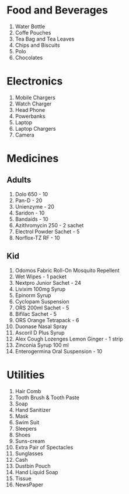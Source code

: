 # Food and Beverages 
1. Water Bottle
2. Coffe Pouches
3. Tea Bag and Tea Leaves
4. Chips and Biscuits
5. Polo
6. Chocolates

# Electronics
1. Mobile Chargers
2. Watch Charger
3. Head Phone
4. Powerbanks
5. Laptop
6. Laptop Chargers
7. Camera

# Medicines
## Adults
1. Dolo 650 - 10
2. Pan-D - 20
3. Unienzyme - 20
4. Saridon - 10
5. Bandaids - 10
6. Azithromycin 250 - 2 sachet
7. Electrol Powder Sachet - 5
8. Norflox-TZ RF - 10


## Kid
1. Odomos Fabric Roll-On Mosquito Repellent 
2. Wet Wipes - 1 packet
3. Nextpro Junior Sachet - 24
4. Livixim 100mg Syrup
5. Epinorm Syrup
6. Cyclopam Suspension
7. ORS 200ml Sachet - 5
8. Bifilac Sachet - 5
9. ORS Orange Tetrapack - 6
10. Duonase Nasal Spray
11. Ascoril D Plus Syrup
12. Alex Cough Lozenges Lemon Ginger - 1 strip
13. Zinconia Syrup 100 ml
14. Enterogermina Oral Suspension - 10


# Utilities
1. Hair Comb
2. Tooth Brush & Tooth Paste
3. Soap
4. Hand Sanitizer
5. Mask
6. Swim Suit
7. Sleepers
8. Shoes
9. Suns-cream
10. Extra Pair of Spectacles
11. Sunglasses
12. Cash
13. Dustbin Pouch
14. Hand Liquid Soap
15. Tissue
16. NewsPaper
